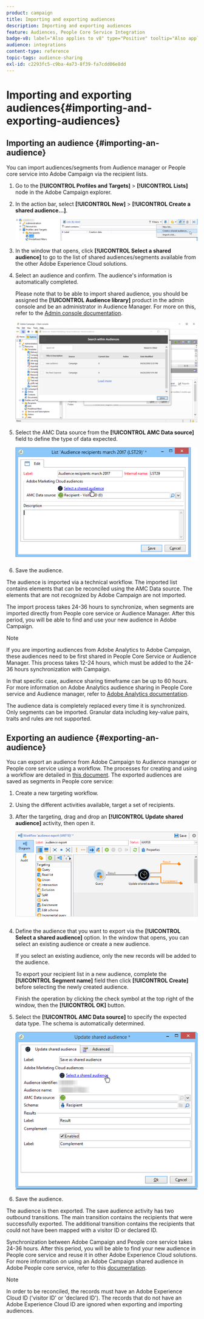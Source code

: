 ```yaml
---
product: campaign
title: Importing and exporting audiences
description: Importing and exporting audiences
feature: Audiences, People Core Service Integration
badge-v8: label="Also applies to v8" type="Positive" tooltip="Also applies to Campaign v8"
audience: integrations
content-type: reference
topic-tags: audience-sharing
exl-id: c2293fc5-c9ba-4a73-8f39-fa7cdd06e8dd
---
```


# Importing and exporting audiences{#importing-and-exporting-audiences}

 

## Importing an audience {#importing-an-audience}

You can import audiences/segments from Audience manager or People core service into Adobe Campaign via the recipient lists.

1. Go to the **[!UICONTROL Profiles and Targets]** > **[!UICONTROL Lists]** node in the Adobe Campaign explorer.
1. In the action bar, select **[!UICONTROL New]** > **[!UICONTROL Create a shared audience...]**.

   ![](assets/aam_import_audience.png)

1. In the window that opens, click **[!UICONTROL Select a shared audience]** to go to the list of shared audiences/segments available from the other Adobe Experience Cloud solutions.
1. Select an audience and confirm. The audience's information is automatically completed.

   Please note that to be able to import shared audience, you should be assigned the **[!UICONTROL Audience library]** product in the admin console and be an administrator in Audience Manager. For more on this, refer to the [Admin console documentation](https://helpx.adobe.com/enterprise/managing/user-guide.html).

   ![](assets/aam_import_audience_3.png)

1. Select the AMC Data source from the **[!UICONTROL AMC Data source]** field to define the type of data expected.

   ![](assets/aam_import_audience_2.png)

1. Save the audience.

The audience is imported via a technical workflow. The imported list contains elements that can be reconciled using the AMC Data source. The elements that are not recognized by Adobe Campaign are not imported.

The import process takes 24-36 hours to synchronize, when segments are imported directly from People core service or Audience Manager. After this period, you will be able to find and use your new audience in Adobe Campaign.

>[!NOTE]
>
>If you are importing audiences from Adobe Analytics to Adobe Campaign, these audiences need to be first shared in People Core Service or Audience Manager. This process takes 12-24 hours, which must be added to the 24-36 hours synchronization with Campaign.
>
>In that specific case, audience sharing timeframe can be up to 60 hours. For more information on Adobe Analytics audience sharing in People Core service and Audience manager, refer to [Adobe Analytics documentation](https://experienceleague.adobe.com/docs/analytics/components/segmentation/segmentation-workflow/seg-publish.html).

The audience data is completely replaced every time it is synchronized. Only segments can be imported. Granular data including key-value pairs, traits and rules are not supported.

## Exporting an audience {#exporting-an-audience}

You can export an audience from Adobe Campaign to Audience manager or People core service using a workflow. The processes for creating and using a workflow are detailed in [this document](../../workflow/using/building-a-workflow.md). The exported audiences are saved as segments in People core service:

1. Create a new targeting workflow.
1. Using the different activities available, target a set of recipients.
1. After the targeting, drag and drop an **[!UICONTROL Update shared audience]** activity, then open it.

   ![](assets/aam_export_example.png)

1. Define the audience that you want to export via the **[!UICONTROL Select a shared audience]** option. In the window that opens, you can select an existing audience or create a new audience.

   If you select an existing audience, only the new records will be added to the audience.

   To export your recipient list in a new audience, complete the **[!UICONTROL Segment name]** field then click **[!UICONTROL Create]** before selecting the newly created audience.

   Finish the operation by clicking the check symbol at the top right of the window, then the **[!UICONTROL OK]** button.

1. Select the **[!UICONTROL AMC Data source]** to specify the expected data type. The schema is automatically determined.

   ![](assets/aam_export_audience_activity.png)

1. Save the audience.

The audience is then exported. The save audience activity has two outbound transitions. The main transition contains the recipients that were successfully exported. The additional transition contains the recipients that could not have been mapped with a visitor ID or declared ID.

Synchronization between Adobe Campaign and People core service takes 24-36 hours. After this period, you will be able to find your new audience in People core service and reuse it in other Adobe Experience Cloud solutions. For more information on using an Adobe Campaign shared audience in Adobe People core service, refer to this [documentation](https://experienceleague.adobe.com/docs/core-services/interface/audiences/t-audience-create.html).

>[!NOTE]
>
>In order to be reconciled, the records must have an Adobe Experience Cloud ID ('visitor ID' or 'declared ID'). The records that do not have an Adobe Experience Cloud ID are ignored when exporting and importing audiences.
